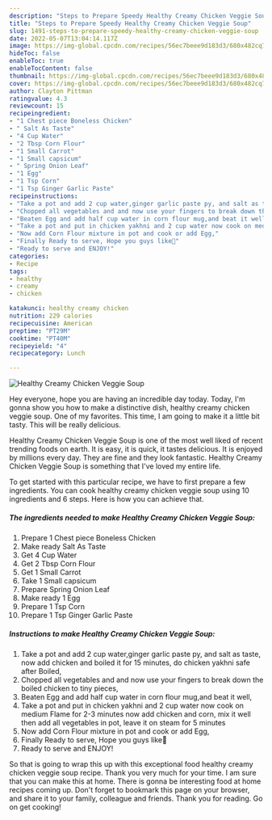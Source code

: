 ```yaml
---
description: "Steps to Prepare Speedy Healthy Creamy Chicken Veggie Soup"
title: "Steps to Prepare Speedy Healthy Creamy Chicken Veggie Soup"
slug: 1491-steps-to-prepare-speedy-healthy-creamy-chicken-veggie-soup
date: 2022-05-07T13:04:14.117Z
image: https://img-global.cpcdn.com/recipes/56ec7beee9d183d3/680x482cq70/healthy-creamy-chicken-veggie-soup-recipe-main-photo.jpg
hideToc: false
enableToc: true
enableTocContent: false
thumbnail: https://img-global.cpcdn.com/recipes/56ec7beee9d183d3/680x482cq70/healthy-creamy-chicken-veggie-soup-recipe-main-photo.jpg
cover: https://img-global.cpcdn.com/recipes/56ec7beee9d183d3/680x482cq70/healthy-creamy-chicken-veggie-soup-recipe-main-photo.jpg
author: Clayton Pittman
ratingvalue: 4.3
reviewcount: 15
recipeingredient:
- "1 Chest piece Boneless Chicken"
- " Salt As Taste"
- "4 Cup Water"
- "2 Tbsp Corn Flour"
- "1 Small Carrot"
- "1 Small capsicum"
- " Spring Onion Leaf"
- "1 Egg"
- "1 Tsp Corn"
- "1 Tsp Ginger Garlic Paste"
recipeinstructions:
- "Take a pot and add 2 cup water,ginger garlic paste py, and salt as taste, now add chicken and boiled it for 15 minutes, do chicken yakhni safe after Boiled,"
- "Chopped all vegetables and and now use your fingers to break down the boiled chicken to tiny pieces,"
- "Beaten Egg and add half cup water in corn flour mug,and beat it well,"
- "Take a pot and put in chicken yakhni and 2 cup water now cook on medium Flame for 2-3 minutes now add chicken and corn, mix it well then add all vegetables in pot, leave it on steam for 5 minutes"
- "Now add Corn Flour mixture in pot and cook or add Egg,"
- "Finally Ready to serve, Hope you guys like💞"
- "Ready to serve and ENJOY!"
categories:
- Recipe
tags:
- healthy
- creamy
- chicken

katakunci: healthy creamy chicken 
nutrition: 229 calories
recipecuisine: American
preptime: "PT29M"
cooktime: "PT40M"
recipeyield: "4"
recipecategory: Lunch

---
```



![Healthy Creamy Chicken Veggie Soup](https://img-global.cpcdn.com/recipes/56ec7beee9d183d3/680x482cq70/healthy-creamy-chicken-veggie-soup-recipe-main-photo.jpg)

Hey everyone, hope you are having an incredible day today. Today, I'm gonna show you how to make a distinctive dish, healthy creamy chicken veggie soup. One of my favorites. This time, I am going to make it a little bit tasty. This will be really delicious.



Healthy Creamy Chicken Veggie Soup is one of the most well liked of recent trending foods on earth. It is easy, it is quick, it tastes delicious. It is enjoyed by millions every day. They are fine and they look fantastic. Healthy Creamy Chicken Veggie Soup is something that I've loved my entire life.


To get started with this particular recipe, we have to first prepare a few ingredients. You can cook healthy creamy chicken veggie soup using 10 ingredients and 6 steps. Here is how you can achieve that.

<!--inarticleads1-->

##### The ingredients needed to make Healthy Creamy Chicken Veggie Soup:

1. Prepare 1 Chest piece Boneless Chicken
1. Make ready  Salt As Taste
1. Get 4 Cup Water
1. Get 2 Tbsp Corn Flour
1. Get 1 Small Carrot
1. Take 1 Small capsicum
1. Prepare  Spring Onion Leaf
1. Make ready 1 Egg
1. Prepare 1 Tsp Corn
1. Prepare 1 Tsp Ginger Garlic Paste




<!--inarticleads2-->

##### Instructions to make Healthy Creamy Chicken Veggie Soup:

1. Take a pot and add 2 cup water,ginger garlic paste py, and salt as taste, now add chicken and boiled it for 15 minutes, do chicken yakhni safe after Boiled,
1. Chopped all vegetables and and now use your fingers to break down the boiled chicken to tiny pieces,
1. Beaten Egg and add half cup water in corn flour mug,and beat it well,
1. Take a pot and put in chicken yakhni and 2 cup water now cook on medium Flame for 2-3 minutes now add chicken and corn, mix it well then add all vegetables in pot, leave it on steam for 5 minutes
1. Now add Corn Flour mixture in pot and cook or add Egg,
1. Finally Ready to serve, Hope you guys like💞
1. Ready to serve and ENJOY!



So that is going to wrap this up with this exceptional food healthy creamy chicken veggie soup recipe. Thank you very much for your time. I am sure that you can make this at home. There is gonna be interesting food at home recipes coming up. Don't forget to bookmark this page on your browser, and share it to your family, colleague and friends. Thank you for reading. Go on get cooking!
